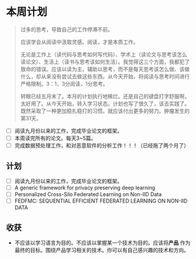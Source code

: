 # 本周计划

> 过多的思考，导致自己的工作停滞不前。
>
> 应该学会从阅读中汲取灵感。阅读，才是本质工作。
>
> 无论是工作上（读代码与思考如何写代码）、学术上（读论文与思考该怎么读论文）、生活上（读书与思考该如何生活）。我觉得这三个方面，我都犯了致命的错误。应该以读为主，辅助以思考，而不是每天思考该怎么做、该做什么，却从来没有尝试去做这些东西。从今天开始，将阅读与思考时间进行严格限制。3：1，3分阅读，1分思考。
>
> 转眼已经五月末了。本月的计划执行地稀烂。还是自己的键盘打字舒服啊，太好用了。从今天开始，转入学习状态。计划也写了很久了，该去实践了。既然采取了一种更加稳扎稳打的习惯。就应该付出更多的努力。肿瘤发生的第31天。

- [ ] 阅读九月份以来的工作，完成毕业论文的框架。
- [ ] 本周读完所有的论文。每天3~5篇。
- [ ] 完成数据预处理工作，和对恶意软件的分析工作！！！（已经拖了两个月了）

## 计划

- [ ] 阅读九月份以来的工作，完成毕业论文的框架。
- [ ] A generic framework for privacy preserving deep learning
- [ ] Personalized Cross-Silo Federated Learning on Non-IID Data
- [ ] FEDFMC: SEQUENTIAL EFFICIENT FEDERATED LEARNING ON NON-IID DATA

## 收获

* 不应该以学习语言为目的。不应该以掌握某一个技术为目的。应该将**产品** 作为最终的目标。围绕产品学习相关的技术。你可以有自己感兴趣的技术和方向。

